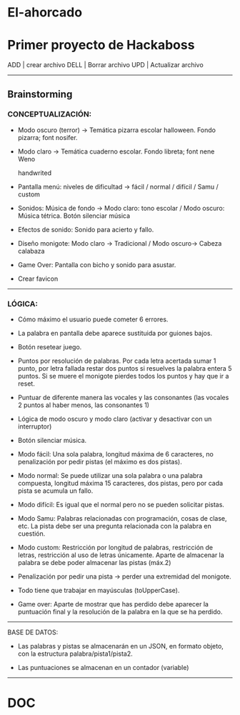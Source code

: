 # El-ahorcado

# Primer proyecto de Hackaboss

ADD | crear archivo
DELL | Borrar archivo
UPD | Actualizar archivo

---

## Brainstorming

### CONCEPTUALIZACIÓN:

- Modo oscuro (terror) -> Temática pizarra escolar halloween. Fondo pizarra; font nosifer.

- Modo claro -> Temática cuaderno escolar. Fondo libreta; font <h>nene Weno</h> <p>handwrited</p>

- Pantalla menú: niveles de dificultad -> fácil / normal / difícil / Samu / custom

- Sonidos: Música de fondo -> Modo claro: tono escolar / Modo oscuro: Música tétrica. Botón silenciar música

- Efectos de sonido: Sonido para acierto y fallo.

- Diseño monigote: Modo claro -> Tradicional / Modo oscuro-> Cabeza calabaza

- Game Over: Pantalla con bicho y sonido para asustar.

- Crear favicon

---

### LÓGICA:

- Cómo máximo el usuario puede cometer 6 errores.

- La palabra en pantalla debe aparece sustituida por guiones bajos.

- Botón resetear juego.

- Puntos por resolución de palabras. Por cada letra acertada sumar 1 punto, por letra fallada restar dos puntos si resuelves la palabra entera 5 puntos. Si se muere el monigote pierdes todos los puntos y hay que ir a reset.

- Puntuar de diferente manera las vocales y las consonantes (las vocales 2 puntos al haber menos, las consonantes 1)

- Lógica de modo oscuro y modo claro (activar y desactivar con un interruptor)

- Botón silenciar música.

- Modo fácil: Una sola palabra, longitud máxima de 6 caracteres, no penalización por pedir pistas (el máximo es dos pistas).

- Modo normal: Se puede utilizar una sola palabra o una palabra compuesta, longitud máxima 15 caracteres, dos pistas, pero por cada pista se acumula un fallo.

- Modo difícil: Es igual que el normal pero no se pueden solicitar pistas.

- Modo Samu: Palabras relacionadas con programación, cosas de clase, etc. La pista debe ser una pregunta relacionada con la palabra en cuestión.

- Modo custom: Restricción por longitud de palabras, restricción de letras, restricción al uso de letras únicamente. Aparte de almacenar la palabra se debe poder almacenar las pistas (máx.2)

- Penalización por pedir una pista -> perder una extremidad del monigote.

- Todo tiene que trabajar en mayúsculas (toUpperCase).

- Game over: Aparte de mostrar que has perdido debe aparecer la puntuación final y la resolución de la palabra en la que se ha perdido.

---

BASE DE DATOS:

- Las palabras y pistas se almacenarán en un JSON, en formato objeto, con la estructura palabra/pista1/pista2.

- Las puntuaciones se almacenan en un contador (variable)

---
# DOC

